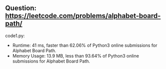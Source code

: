 ## Question: https://leetcode.com/problems/alphabet-board-path/

code1.py:
* Runtime: 41 ms, faster than 62.06% of Python3 online submissions for Alphabet Board Path.
* Memory Usage: 13.9 MB, less than 93.64% of Python3 online submissions for Alphabet Board Path.